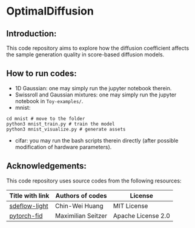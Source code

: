 # OptimalDiffusion
## Introduction:
This code repository aims to explore how the diffusion coefficient affects the sample generation quality in score-based diffusion models.

## How to run codes:
- 1D Gaussian: one may simply run the jupyter notebook therein.
- Swissroll and Gaussian mixtures: one may simply run the jupyter notebook in `Toy-examples/`.
- mnist:
```
cd mnist # move to the folder
python3 mnist_train.py # train the model
python3 mnist_visualize.py # generate assets
```
- cifar: you may run the bash scripts therein directly (after possible modification of hardware parameters).

## Acknowledgements:
This code repository uses source codes from the following resources:

| Title with link | Authors of codes | License |
|-----------------|------------------|---------|
| [sdeflow-light](https://github.com/CW-Huang/sdeflow-light) | Chin-Wei Huang |  MIT License |
| [pytorch-fid](https://github.com/mseitzer/pytorch-fid) | Maximilian Seitzer | Apache License 2.0 |
